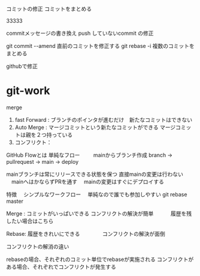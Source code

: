 コミットの修正
コミットをまとめる

33333

commitメッセージの書き換え
push していないcommit の修正

git commit --amend 直前のコミットを修正する
git rebase -i 複数のコミットをまとめる 

githubで修正

# git-work
merge
1. fast Forward :  ブランチのポインタが進むだけ　新たなコミットはできない
2. Auto Merge   :  マージコミットという新たなコミットができる
                   マージコミットは親を２つ持っている
3. コンフリクト：
  
GitHub Flowとは
 単純なフロー
　
　mainからブランチ作成
  branch ->  pullrequest -> main -> deploy 

  mainブランチは常にリリースできる状態を保つ
  直接mainの変更は行わない
　mainへはかならずPRを通す
　mainの変更はすぐにデプロイする

特徴
　シンプルなワークフロー
　単純なので誰でも参加しやすい
git rebase master

Merge : コミットがいっぱいできる
        コンフリクトの解決が簡単
　　　履歴を残したい場合はこちら

Rebase: 履歴をきれいにできる
　　　　コンフリクトの解決が面倒


コンフリクトの解消の違い


rebaseの場合、それぞれのコミット単位でrebaseが実施される
コンフリクトがある場合、それぞれでコンフリクトが発生する






